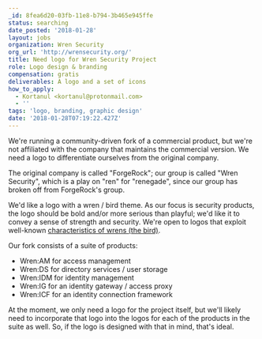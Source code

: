 ```yaml
---
_id: 8fea6d20-03fb-11e8-b794-3b465e945ffe
status: searching
date_posted: '2018-01-28'
layout: jobs
organization: Wren Security
org_url: 'http://wrensecurity.org/'
title: Need logo for Wren Security Project
role: Logo design & branding
compensation: gratis
deliverables: A logo and a set of icons
how_to_apply:
  - Kortanul <kortanul@protonmail.com>
  - ''
tags: 'logo, branding, graphic design'
date: '2018-01-28T07:19:22.427Z'
---
```

We're running a community-driven fork of a commercial product, but we're not affiliated with the company that maintains the commercial version. We need a logo to differentiate ourselves from the original company.

The original company is called "ForgeRock"; our group is called "Wren Security", which is a play on "ren" for "renegade", since our group has broken off from ForgeRock's group.

We'd like a logo with a wren / bird theme. As our focus is security products, the logo should be bold and/or more serious than playful; we'd like it to convey a sense of strength and security. We're open to logos that exploit well-known [characteristics of wrens (the bird)](https://en.wikipedia.org/wiki/Wren).

Our fork consists of a suite of products:
- Wren:AM for access management
- Wren:DS for directory services / user storage
- Wren:IDM for identity management
- Wren:IG for an identity gateway / access proxy
- Wren:ICF for an identity connection framework

At the moment, we only need a logo for the project itself, but we'll likely need to incorporate that logo into the logos for each of the products in the suite as well. So, if the logo is designed with that in mind, that's ideal.

